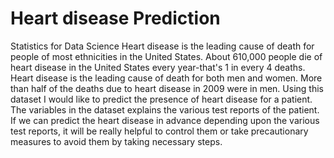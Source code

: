 # Heart disease Prediction
Statistics for Data Science
 Heart disease is the leading cause of death for people of most ethnicities in the United States. About 610,000 people die of heart disease
 in the United States every year-that's 1 in every 4 deaths. Heart disease is the leading cause of death for both men and women. More than 
 half of the deaths due to heart disease in 2009 were in men. Using this dataset I would like to predict the presence of heart disease for 
 a patient. The variables in the dataset explains the various test reports of the patient. If we can predict the heart disease in advance 
 depending upon the various test reports, it will be really helpful to control them or take precautionary measures to avoid them by taking 
 necessary steps.
  
